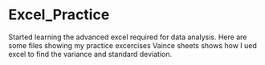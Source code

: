 # Excel_Practice
Started learning the advanced excel required for data analysis. Here are some files showing my practice excercises
Vaince sheets shows how I ued excel to find the variance and standard deviation.
